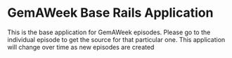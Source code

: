 # GemAWeek Base Rails Application

This is the base application for GemAWeek episodes. Please go to the
individual episode to get the source for that particular one. This
application will change over time as new episodes are created
